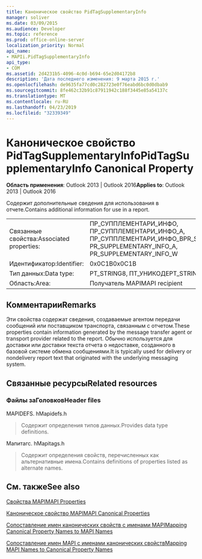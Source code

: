 ```yaml
---
title: Каноническое свойство PidTagSupplementaryInfo
manager: soliver
ms.date: 03/09/2015
ms.audience: Developer
ms.topic: reference
ms.prod: office-online-server
localization_priority: Normal
api_name:
- MAPIi.PidTagSupplementaryInfo
api_type:
- COM
ms.assetid: 2d4231b5-4096-4c0d-b694-65e2d04172b8
description: 'Дата последнего изменения: 9 марта 2015 г.'
ms.openlocfilehash: de9635fa77cd0c282723e0f76eabd6bc0d0dbab9
ms.sourcegitcommit: 8fe462c32b91c87911942c188f3445e85a54137c
ms.translationtype: MT
ms.contentlocale: ru-RU
ms.lasthandoff: 04/23/2019
ms.locfileid: "32339349"
---
```

# <a name="pidtagsupplementaryinfo-canonical-property"></a><span data-ttu-id="3b7a0-103">Каноническое свойство PidTagSupplementaryInfo</span><span class="sxs-lookup"><span data-stu-id="3b7a0-103">PidTagSupplementaryInfo Canonical Property</span></span>

  
  
<span data-ttu-id="3b7a0-104">**Область применения**: Outlook 2013 | Outlook 2016</span><span class="sxs-lookup"><span data-stu-id="3b7a0-104">**Applies to**: Outlook 2013 | Outlook 2016</span></span> 
  
<span data-ttu-id="3b7a0-105">Содержит дополнительные сведения для использования в отчете.</span><span class="sxs-lookup"><span data-stu-id="3b7a0-105">Contains additional information for use in a report.</span></span>
  
|||
|:-----|:-----|
|<span data-ttu-id="3b7a0-106">Связанные свойства:</span><span class="sxs-lookup"><span data-stu-id="3b7a0-106">Associated properties:</span></span>  <br/> |<span data-ttu-id="3b7a0-107">ПР_СУППЛЕМЕНТАРИ_ИНФО, ПР_СУППЛЕМЕНТАРИ_ИНФО_А, ПР_СУППЛЕМЕНТАРИ_ИНФО_В</span><span class="sxs-lookup"><span data-stu-id="3b7a0-107">PR_SUPPLEMENTARY_INFO, PR_SUPPLEMENTARY_INFO_A, PR_SUPPLEMENTARY_INFO_W</span></span>  <br/> |
|<span data-ttu-id="3b7a0-108">Идентификатор:</span><span class="sxs-lookup"><span data-stu-id="3b7a0-108">Identifier:</span></span>  <br/> |<span data-ttu-id="3b7a0-109">0x0C1B</span><span class="sxs-lookup"><span data-stu-id="3b7a0-109">0x0C1B</span></span>  <br/> |
|<span data-ttu-id="3b7a0-110">Тип данных:</span><span class="sxs-lookup"><span data-stu-id="3b7a0-110">Data type:</span></span>  <br/> |<span data-ttu-id="3b7a0-111">PT_STRING8, ПТ_УНИКОДЕ</span><span class="sxs-lookup"><span data-stu-id="3b7a0-111">PT_STRING8, PT_UNICODE</span></span>  <br/> |
|<span data-ttu-id="3b7a0-112">Область:</span><span class="sxs-lookup"><span data-stu-id="3b7a0-112">Area:</span></span>  <br/> |<span data-ttu-id="3b7a0-113">Получатель MAPI</span><span class="sxs-lookup"><span data-stu-id="3b7a0-113">MAPI recipient</span></span>  <br/> |
   
## <a name="remarks"></a><span data-ttu-id="3b7a0-114">Комментарии</span><span class="sxs-lookup"><span data-stu-id="3b7a0-114">Remarks</span></span>

<span data-ttu-id="3b7a0-115">Эти свойства содержат сведения, создаваемые агентом передачи сообщений или поставщиком транспорта, связанным с отчетом.</span><span class="sxs-lookup"><span data-stu-id="3b7a0-115">These properties contain information generated by the message transfer agent or transport provider related to the report.</span></span> <span data-ttu-id="3b7a0-116">Обычно используется для доставки или доставки текста отчета о недоставке, созданного в базовой системе обмена сообщениями.</span><span class="sxs-lookup"><span data-stu-id="3b7a0-116">It is typically used for delivery or nondelivery report text that originated with the underlying messaging system.</span></span>
  
## <a name="related-resources"></a><span data-ttu-id="3b7a0-117">Связанные ресурсы</span><span class="sxs-lookup"><span data-stu-id="3b7a0-117">Related resources</span></span>

### <a name="header-files"></a><span data-ttu-id="3b7a0-118">Файлы заГоловков</span><span class="sxs-lookup"><span data-stu-id="3b7a0-118">Header files</span></span>

<span data-ttu-id="3b7a0-119">MAPIDEFS. h</span><span class="sxs-lookup"><span data-stu-id="3b7a0-119">Mapidefs.h</span></span>
  
> <span data-ttu-id="3b7a0-120">Содержит определения типов данных.</span><span class="sxs-lookup"><span data-stu-id="3b7a0-120">Provides data type definitions.</span></span>
    
<span data-ttu-id="3b7a0-121">Мапитагс. h</span><span class="sxs-lookup"><span data-stu-id="3b7a0-121">Mapitags.h</span></span>
  
> <span data-ttu-id="3b7a0-122">Содержит определения свойств, перечисленных как альтернативные имена.</span><span class="sxs-lookup"><span data-stu-id="3b7a0-122">Contains definitions of properties listed as alternate names.</span></span>
    
## <a name="see-also"></a><span data-ttu-id="3b7a0-123">См. также</span><span class="sxs-lookup"><span data-stu-id="3b7a0-123">See also</span></span>



[<span data-ttu-id="3b7a0-124">Свойства MAPI</span><span class="sxs-lookup"><span data-stu-id="3b7a0-124">MAPI Properties</span></span>](mapi-properties.md)
  
[<span data-ttu-id="3b7a0-125">Каноническое свойство MAPI</span><span class="sxs-lookup"><span data-stu-id="3b7a0-125">MAPI Canonical Properties</span></span>](mapi-canonical-properties.md)
  
[<span data-ttu-id="3b7a0-126">Сопоставление имен канонических свойств с именами MAPI</span><span class="sxs-lookup"><span data-stu-id="3b7a0-126">Mapping Canonical Property Names to MAPI Names</span></span>](mapping-canonical-property-names-to-mapi-names.md)
  
[<span data-ttu-id="3b7a0-127">Сопоставление имен MAPI с именами канонических свойств</span><span class="sxs-lookup"><span data-stu-id="3b7a0-127">Mapping MAPI Names to Canonical Property Names</span></span>](mapping-mapi-names-to-canonical-property-names.md)

